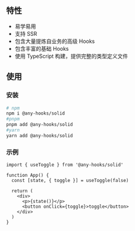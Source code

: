 
## 特性

- 易学易用
- 支持 SSR
- 包含大量提炼自业务的高级 Hooks
- 包含丰富的基础 Hooks
- 使用 TypeScript 构建，提供完整的类型定义文件


## 使用

### 安装

```sh
# npm
npm i @any-hooks/solid
#pnpm
pnpm add @any-hooks/solid
#yarn
yarn add @any-hooks/solid
```

### 示例

```tsx
import { useToggle } from '@any-hooks/solid'

function App() {
  const [state, { toggle }] = useToggle(false)

  return (
    <div>
      <p>{state()}</p>
      <button onClick={toggle}>toggle</button>
    </div>
  )
}
```
